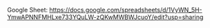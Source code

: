 Google Sheet: https://docs.google.com/spreadsheets/d/1VyWN_5H-YmwAPNNFMHLxe733YQuLW-zQKwMWBWJcuoY/edit?usp=sharing
